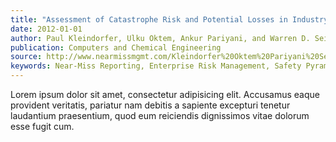 ```yaml
---
title: "Assessment of Catastrophe Risk and Potential Losses in Industry"
date: 2012-01-01
author: Paul Kleindorfer, Ulku Oktem, Ankur Pariyani, and Warren D. Seider
publication: Computers and Chemical Engineering
source: http://www.nearmissmgmt.com/Kleindorfer%20Oktem%20Pariyani%20Seider%20CACE%202012.pdf
keywords: Near-Miss Reporting, Enterprise Risk Management, Safety Pyramid, Leading Risk Indicators, Potential Safety Losses
---
```


Lorem ipsum dolor sit amet, consectetur adipisicing elit. Accusamus eaque provident veritatis, pariatur nam debitis a sapiente excepturi tenetur laudantium praesentium, quod eum reiciendis dignissimos vitae dolorum esse fugit cum.